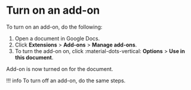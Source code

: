 # Turn on an add-on

To turn on an add-on, do the following:

1. Open a document in Google Docs.
1. Click **Extensions** > **Add-ons** > **Manage add-ons**.
1. To turn the add-on on, click :material-dots-vertical: **Options** > **Use in this document**.

Add-on is now turned on for the document.

!!! info
    To turn off an add-on, do the same steps.